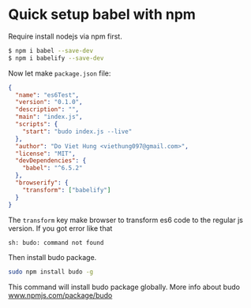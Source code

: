 # Quick setup babel with npm
Require install nodejs via npm first.

```sh
$ npm i babel --save-dev
$ npm i babelify --save-dev
```
Now let make `package.json` file:
```json
{
  "name": "es6Test",
  "version": "0.1.0",
  "description": "",
  "main": "index.js",
  "scripts": {
    "start": "budo index.js --live"
  },
  "author": "Do Viet Hung <viethung097@gmail.com>",
  "license": "MIT",
  "devDependencies": {
    "babel": "^6.5.2"
  },
  "browserify": {
    "transform": ["babelify"]
  }
}
```
The `transform` key make browser to transform es6 code to the regular js version.
If you got error like that
```sh
sh: budo: command not found
```
Then install budo package.
```sh
sudo npm install budo -g
```
This command will install budo package globally.
More info about budo www.npmjs.com/package/budo
